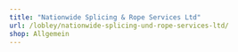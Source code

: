 ```yaml
---
title: "Nationwide Splicing & Rope Services Ltd"
url: /lobley/nationwide-splicing-und-rope-services-ltd/
shop: Allgemein
---
```

